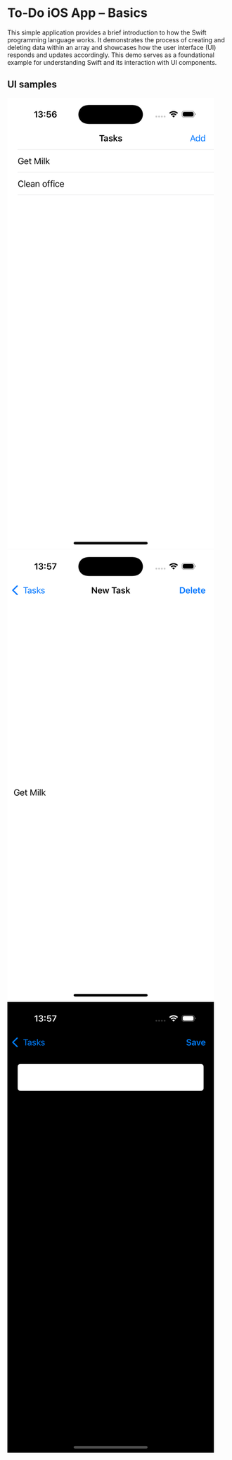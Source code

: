 # To-Do iOS App – Basics
This simple application provides a brief introduction to how the Swift programming language works. It demonstrates the process of creating and deleting data within an array and showcases how the user interface (UI) responds and updates accordingly. This demo serves as a foundational example for understanding Swift and its interaction with UI components.

## UI samples

![App Demo](images/view.png)
![App Demo](images/select.png)
![App Demo](images/add.png)
